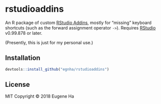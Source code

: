 
<!-- README.md is generated from README.Rmd. Please edit that file -->

# rstudioaddins

An R package of custom [RStudio
Addins](https://rstudio.github.io/rstudioaddins/), mostly for “missing”
keyboard shortcuts (such as the forward assignment operator `->`).
Requires [RStudio](https://www.rstudio.com/products/rstudio/) v0.99.878
or later.

(Presently, this is just for my personal use.)

## Installation

``` r
devtools::install_github("egnha/rstudioaddins")
```

## License

MIT Copyright © 2018 Eugene Ha
